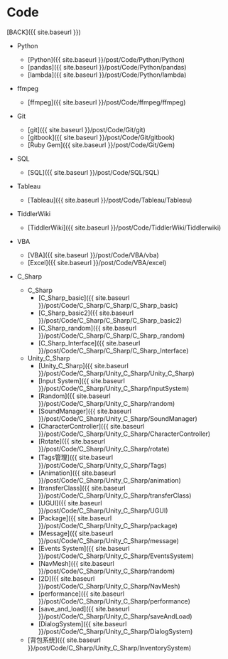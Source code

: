 # Code

[BACK]({{ site.baseurl }})

- Python
  - [Python]({{ site.baseurl }}/post/Code/Python/Python)
  - [pandas]({{ site.baseurl }}/post/Code/Python/pandas)
  - [lambda]({{ site.baseurl }}/post/Code/Python/lambda)
  
- ffmpeg
  
  - [ffmpeg]({{ site.baseurl }}/post/Code/ffmpeg/ffmpeg)
  
- Git

  - [git]({{ site.baseurl }}/post/Code/Git/git)
  - [gitbook]({{ site.baseurl }}/post/Code/Git/gitbook)
  - [Ruby Gem]({{ site.baseurl }}/post/Code/Git/Gem)

- SQL
  
  - [SQL]({{ site.baseurl }}/post/Code/SQL/SQL)
  
- Tableau

  - [Tableau]({{ site.baseurl }}/post/Code/Tableau/Tableau)
  
- TiddlerWiki

  - [TiddlerWiki]({{ site.baseurl }}/post/Code/TiddlerWiki/Tiddlerwiki)
  
- VBA

  - [VBA]({{ site.baseurl }}/post/Code/VBA/vba)
  - [Excel]({{ site.baseurl }}/post/Code/VBA/excel)

- C_Sharp
  
  - C_Sharp
    - [C_Sharp_basic]({{ site.baseurl }}/post/Code/C_Sharp/C_Sharp/C_Sharp_basic)
    - [C_Sharp_basic2]({{ site.baseurl }}/post/Code/C_Sharp/C_Sharp/C_Sharp_basic2)
    - [C_Sharp_random]({{ site.baseurl }}/post/Code/C_Sharp/C_Sharp/C_Sharp_random)
    - [C_Sharp_Interface]({{ site.baseurl }}/post/Code/C_Sharp/C_Sharp/C_Sharp_Interface)
  - Unity_C_Sharp
    - [Unity_C_Sharp]({{ site.baseurl }}/post/Code/C_Sharp/Unity_C_Sharp/Unity_C_Sharp)
    - [Input System]({{ site.baseurl }}/post/Code/C_Sharp/Unity_C_Sharp/InputSystem)
    - [Random]({{ site.baseurl }}/post/Code/C_Sharp/Unity_C_Sharp/random)
    - [SoundManager]({{ site.baseurl }}/post/Code/C_Sharp/Unity_C_Sharp/SoundManager)
    - [CharacterController]({{ site.baseurl }}/post/Code/C_Sharp/Unity_C_Sharp/CharacterController)
    - [Rotate]({{ site.baseurl }}/post/Code/C_Sharp/Unity_C_Sharp/rotate)
    - [Tags管理]({{ site.baseurl }}/post/Code/C_Sharp/Unity_C_Sharp/Tags)
    - [Animation]({{ site.baseurl }}/post/Code/C_Sharp/Unity_C_Sharp/animation)
    - [transferClass]({{ site.baseurl }}/post/Code/C_Sharp/Unity_C_Sharp/transferClass)
    - [UGUI]({{ site.baseurl }}/post/Code/C_Sharp/Unity_C_Sharp/UGUI)
    - [Package]({{ site.baseurl }}/post/Code/C_Sharp/Unity_C_Sharp/package)
    - [Message]({{ site.baseurl }}/post/Code/C_Sharp/Unity_C_Sharp/message)
    - [Events System]({{ site.baseurl }}/post/Code/C_Sharp/Unity_C_Sharp/EventsSystem)
    - [NavMesh]({{ site.baseurl }}/post/Code/C_Sharp/Unity_C_Sharp/random)
    - [2D]({{ site.baseurl }}/post/Code/C_Sharp/Unity_C_Sharp/NavMesh)
    - [performance]({{ site.baseurl }}/post/Code/C_Sharp/Unity_C_Sharp/performance)
    - [save_and_load]({{ site.baseurl }}/post/Code/C_Sharp/Unity_C_Sharp/saveAndLoad)
    - [DialogSystem]({{ site.baseurl }}/post/Code/C_Sharp/Unity_C_Sharp/DialogSystem)
  - [背包系统]({{ site.baseurl }}/post/Code/C_Sharp/Unity_C_Sharp/InventorySystem)
    
    

